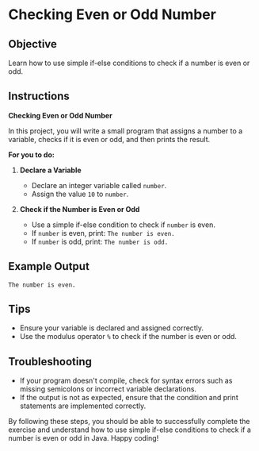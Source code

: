 # Checking Even or Odd Number

## Objective
Learn how to use simple if-else conditions to check if a number is even or odd.

## Instructions

**Checking Even or Odd Number**

In this project, you will write a small program that assigns a number to a variable, checks if it is even or odd, and then prints the result.

**For you to do:**

1. **Declare a Variable**
   - Declare an integer variable called `number`.
   - Assign the value `10` to `number`.

2. **Check if the Number is Even or Odd**
   - Use a simple if-else condition to check if `number` is even.
   - If `number` is even, print: `The number is even.`
   - If `number` is odd, print: `The number is odd.`

## Example Output
```
The number is even.
```

## Tips
- Ensure your variable is declared and assigned correctly.
- Use the modulus operator `%` to check if the number is even or odd.

## Troubleshooting
- If your program doesn't compile, check for syntax errors such as missing semicolons or incorrect variable declarations.
- If the output is not as expected, ensure that the condition and print statements are implemented correctly.

By following these steps, you should be able to successfully complete the exercise and understand how to use simple if-else conditions to check if a number is even or odd in Java. Happy coding!
